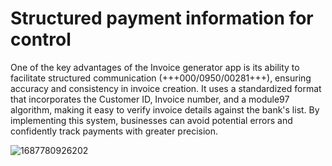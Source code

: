 # Structured payment information for control

One of the key advantages of the Invoice generator app is its ability to facilitate structured communication (+++000/0950/00281+++), ensuring accuracy and consistency in invoice creation. It uses a standardized format that incorporates the Customer ID, Invoice number, and a module97 algorithm, making it easy to verify invoice details against the bank's list. By implementing this system, businesses can avoid potential errors and confidently track payments with greater precision.

![1687780926202](https://github.com/dva81/Avlop/assets/65031840/5cec5b82-ce24-4e43-ac13-e45173f194d9)
